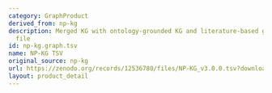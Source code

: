 ```yaml
---
category: GraphProduct
derived_from: np-kg
description: Merged KG with ontology-grounded KG and literature-based graph as TSV
  file
id: np-kg.graph.tsv
name: NP-KG TSV
original_source: np-kg
url: https://zenodo.org/records/12536780/files/NP-KG_v3.0.0.tsv?download=1
layout: product_detail
---
```

